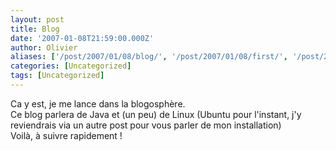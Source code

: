 ```yaml
---
layout: post
title: Blog
date: '2007-01-08T21:59:00.000Z'
author: Olivier
aliases: ['/post/2007/01/08/blog/', '/post/2007/01/08/first/', '/post/2007/01/09/first']
categories: [Uncategorized]
tags: [Uncategorized]
---
```


<p>Ca y est, je me lance dans la blogosphère.<br />
Ce blog parlera de Java et (un peu) de Linux (Ubuntu pour l'instant, j'y reviendrais via un autre post pour vous parler de mon installation)<br />
Voilà, à suivre rapidement !</p>
